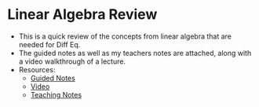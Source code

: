 # Linear Algebra Review
- This is a quick review of the concepts from linear algebra that are needed for Diff Eq.
- The guided notes as well as my teachers notes are attached, along with a video walkthrough of a lecture.
- Resources:
  - [Guided Notes](Linear-Algebra-Notes.pdf)
  - [Video](https://drive.google.com/file/d/167mWcDYrif-RJ4M8SXXnfDA7xRyQ_Erl/view?usp=sharing)
  - [Teaching Notes](Linear-Teachers-Notes.pdf)
